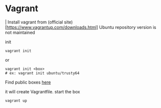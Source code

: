 # Vagrant

| Install vagrant from (official site)[https://www.vagrantup.com/downloads.html] Ubuntu repository version is not maintained

init
```
vagrant init
```
or
```
vagrant init <box>
# ex: vagrant init ubuntu/trusty64
```

Find public boxes [here](https://app.vagrantup.com/boxes/search)

it will create Vagrantfile. start the box

```
vagrant up
```